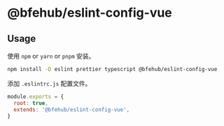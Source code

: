 # @bfehub/eslint-config-vue

## Usage

使用 `npm` or `yarn` or `pnpm` 安装。

```sh
npm install -D eslint prettier typescript @bfehub/eslint-config-vue
```

添加 `.eslintrc.js` 配置文件。

```js
module.exports = {
  root: true,
  extends: '@bfehub/eslint-config-vue',
}
```
